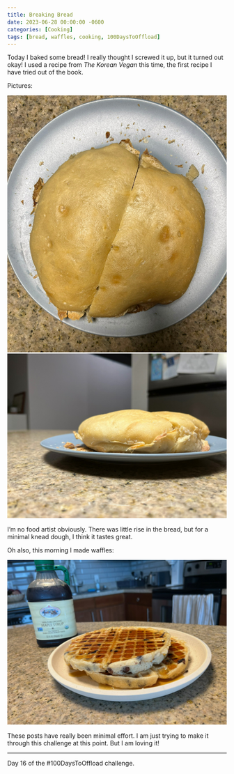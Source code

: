 ```yaml
---
title: Breaking Bread
date: 2023-06-28 00:00:00 -0600
categories: [Cooking]
tags: [bread, waffles, cooking, 100DaysToOffload]
---
```


Today I baked some bread! I really thought I screwed it up, but it turned out okay! I used a recipe from *The Korean Vegan* this time, the first recipe I have tried out of the book.

Pictures:

<img src="/assets/img/bread_top.jpeg" alt="bread I baked from overhead">

<img src="/assets/img/bread_portrait.jpeg" alt="bread I baked from the side in a kind of portrait mode">

I’m no food artist obviously. There was little rise in the bread, but for a minimal knead dough, I think it tastes great.

Oh also, this morning I made waffles:

<img src="/assets/img/vegan_waffles.jpeg" alt="vegan waffles with maple syrup">

These posts have really been minimal effort. I am just trying to make it through this challenge at this point. But I am loving it!

---

Day 16 of the #100DaysToOffload challenge.